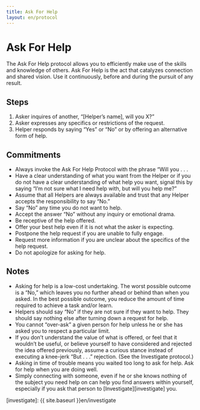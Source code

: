 ```yaml
---
title: Ask For Help
layout: en/protocol
---
```

# Ask For Help

The Ask For Help protocol allows you to efficiently make use of the skills and knowledge of others. Ask For Help is the act that catalyzes connection and shared vision. Use it continuously, before and during the pursuit of any result.

## Steps

1. Asker inquires of another, “[Helper’s name], will you X?”
2. Asker expresses any specifics or restrictions of the request.
3. Helper responds by saying “Yes” or “No” or by offering an alternative form of help.

## Commitments

* Always invoke the Ask For Help Protocol with the phrase “Will you . . .
* Have a clear understanding of what you want from the Helper or if you do not have a clear understanding of what help you want, signal this by saying “I’m not sure what I need help with, but will you help me?”
* Assume that all Helpers are always available and trust that any Helper accepts the responsibility to say “No.”
* Say “No” any time you do not want to help.
* Accept the answer “No” without any inquiry or emotional drama.
* Be receptive of the help offered.
* Offer your best help even if it is not what the asker is expecting.
* Postpone the help request if you are unable to fully engage.
* Request more information if you are unclear about the specifics of the help request.
* Do not apologize for asking for help.

## Notes

* Asking for help is a low-cost undertaking. The worst possible outcome is a “No,” which leaves you no further ahead or behind than when you asked. In the best possible outcome, you reduce the amount of time required to achieve a task and/or learn.
* Helpers should say “No” if they are not sure if they want to help. They should say nothing else after turning down a request for help.
* You cannot “over-ask” a given person for help unless he or she has asked you to respect a particular limit.
* If you don’t understand the value of what is offered, or feel that it wouldn’t be useful, or believe yourself to have considered and rejected the idea offered previously, assume a curious stance instead of executing a knee-jerk “But . . .” rejection. (See the Investigate protocol.)
* Asking in time of trouble means you waited too long to ask for help. Ask for help when you are doing well.
* Simply connecting with someone, even if he or she knows nothing of the subject you need help on can help you find answers within yourself, especially if you ask that person to [Investigate][investigate] you.

[investigate]: {{ site.baseurl }}en/investigate
